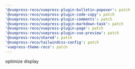 ```yaml
---
'@vuepress-reco/vuepress-plugin-bulletin-popover': patch
'@vuepress-reco/vuepress-plugin-code-copy': patch
'@vuepress-reco/vuepress-plugin-comments': patch
'@vuepress-reco/vuepress-plugin-markdown-task': patch
'@vuepress-reco/vuepress-plugin-page': patch
'@vuepress-reco/vuepress-plugin-vue-preview': patch
'@vuepress-reco/shared': patch
'@vuepress-reco/tailwindcss-config': patch
'vuepress-theme-reco': patch
---
```


optimize display
